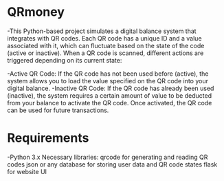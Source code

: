 # QRmoney

-This Python-based project simulates a digital balance system that integrates with QR codes. Each QR code has a unique ID and a value associated with it, which can fluctuate based on the state of the code (active or inactive). When a QR code is scanned, different actions are triggered depending on its current state:

-Active QR Code: If the QR code has not been used before (active), the system allows you to load the value specified on the QR code into your digital balance.
-Inactive QR Code: If the QR code has already been used (inactive), the system requires a certain amount of value to be deducted from your balance to activate the QR code. Once activated, the QR code can be used for future transactions.

# Requirements 

-Python 3.x
Necessary libraries:
qrcode for generating and reading QR codes
json or any database for storing user data and QR code states
flask for website UI
